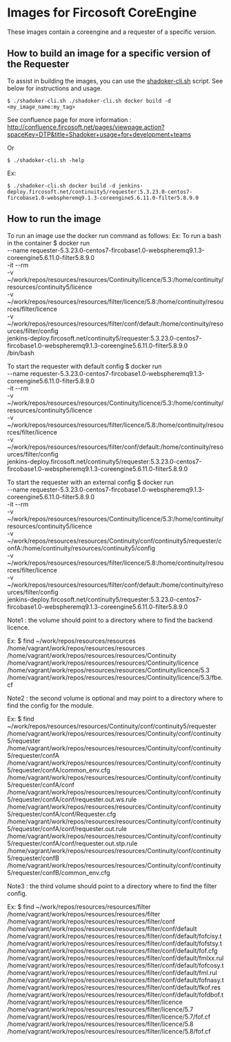 # Images for Fircosoft CoreEngine
These images contain a coreengine and a requester of a specific version.

## How to build an image for a specific version of the Requester
To assist in building the images, you can use the [shadoker-cli.sh](shadoker-cli.sh) script. See below for instructions and usage.

    $ ./shadoker-cli.sh ./shadoker-cli.sh docker build -d <my_image_name:my_tag>

See confluence page for more information : http://confluence.fircosoft.net/pages/viewpage.action?spaceKey=DTP&title=Shadoker+usage+for+development+teams

Or 

    $ ./shadoker-cli.sh -help

Ex:

    $ ./shadoker-cli.sh docker build -d jenkins-deploy.fircosoft.net/continuity5/requester:5.3.23.0-centos7-fircobase1.0-webspheremq9.1.3-coreengine5.6.11.0-filter5.8.9.0

## How to run the image
To run an image use the docker run command as follows:
Ex:
To run a bash in the container
    $ docker run \
        --name requester-5.3.23.0-centos7-fircobase1.0-webspheremq9.1.3-coreengine5.6.11.0-filter5.8.9.0 \
        -it --rm \
        -v ~/work/repos/resources/resources/Continuity/licence/5.3:/home/continuity/resources/continuity5/licence \
        -v ~/work/repos/resources/resources/filter/licence/5.8:/home/continuity/resources/filter/licence \
        -v ~/work/repos/resources/resources/filter/conf/default:/home/continuity/resources/filter/config \
        jenkins-deploy.fircosoft.net/continuity5/requester:5.3.23.0-centos7-fircobase1.0-webspheremq9.1.3-coreengine5.6.11.0-filter5.8.9.0 \
        /bin/bash

To start the requester with default config
    $ docker run \
        --name requester-5.3.23.0-centos7-fircobase1.0-webspheremq9.1.3-coreengine5.6.11.0-filter5.8.9.0 \
        -it --rm \
        -v ~/work/repos/resources/resources/Continuity/licence/5.3:/home/continuity/resources/continuity5/licence \
        -v ~/work/repos/resources/resources/filter/licence/5.8:/home/continuity/resources/filter/licence \
        -v ~/work/repos/resources/resources/filter/conf/default:/home/continuity/resources/filter/config \
        jenkins-deploy.fircosoft.net/continuity5/requester:5.3.23.0-centos7-fircobase1.0-webspheremq9.1.3-coreengine5.6.11.0-filter5.8.9.0

To start the requester with an external config
    $ docker run \
        --name requester-5.3.23.0-centos7-fircobase1.0-webspheremq9.1.3-coreengine5.6.11.0-filter5.8.9.0 \
        -it --rm \
        -v ~/work/repos/resources/resources/Continuity/licence/5.3:/home/continuity/resources/continuity5/licence \
        -v ~/work/repos/resources/resources/Continuity/conf/continuity5/requester/confA:/home/continuity/resources/continuity5/config \
        -v ~/work/repos/resources/resources/filter/licence/5.8:/home/continuity/resources/filter/licence \
        -v ~/work/repos/resources/resources/filter/conf/default:/home/continuity/resources/filter/config \
        jenkins-deploy.fircosoft.net/continuity5/requester:5.3.23.0-centos7-fircobase1.0-webspheremq9.1.3-coreengine5.6.11.0-filter5.8.9.0

Note1 : the volume should point to a directory where to find the backend licence.

Ex:
    $ find ~/work/repos/resources/resources
    /home/vagrant/work/repos/resources/resources
    /home/vagrant/work/repos/resources/resources/Continuity
    /home/vagrant/work/repos/resources/resources/Continuity/licence
    /home/vagrant/work/repos/resources/resources/Continuity/licence/5.3
    /home/vagrant/work/repos/resources/resources/Continuity/licence/5.3/fbe.cf


Note2 : the second volume is optional and may point to a directory where to find the config for the module.

Ex:
    $ find ~/work/repos/resources/resources/Continuity/conf/continuity5/requester 
    /home/vagrant/work/repos/resources/resources/Continuity/conf/continuity5/requester
    /home/vagrant/work/repos/resources/resources/Continuity/conf/continuity5/requester/confA
    /home/vagrant/work/repos/resources/resources/Continuity/conf/continuity5/requester/confA/common_env.cfg
    /home/vagrant/work/repos/resources/resources/Continuity/conf/continuity5/requester/confA/conf
    /home/vagrant/work/repos/resources/resources/Continuity/conf/continuity5/requester/confA/conf/requester.out.ws.rule
    /home/vagrant/work/repos/resources/resources/Continuity/conf/continuity5/requester/confA/conf/Requester.cfg
    /home/vagrant/work/repos/resources/resources/Continuity/conf/continuity5/requester/confA/conf/requester.out.rule
    /home/vagrant/work/repos/resources/resources/Continuity/conf/continuity5/requester/confA/conf/requester.out.stp.rule
    /home/vagrant/work/repos/resources/resources/Continuity/conf/continuity5/requester/confB
    /home/vagrant/work/repos/resources/resources/Continuity/conf/continuity5/requester/confB/common_env.cfg


Note3 : the third volume should point to a directory where to find the filter config.

Ex:
    $ find ~/work/repos/resources/resources/filter 
    /home/vagrant/work/repos/resources/resources/filter
    /home/vagrant/work/repos/resources/resources/filter/conf
    /home/vagrant/work/repos/resources/resources/filter/conf/default
    /home/vagrant/work/repos/resources/resources/filter/conf/default/fofcisy.t
    /home/vagrant/work/repos/resources/resources/filter/conf/default/fofstsy.t
    /home/vagrant/work/repos/resources/resources/filter/conf/default/fof.cfg
    /home/vagrant/work/repos/resources/resources/filter/conf/default/fmlxx.rul
    /home/vagrant/work/repos/resources/resources/filter/conf/default/fofcosy.t
    /home/vagrant/work/repos/resources/resources/filter/conf/default/fml.rul
    /home/vagrant/work/repos/resources/resources/filter/conf/default/fofnasy.t
    /home/vagrant/work/repos/resources/resources/filter/conf/default/fkof.res
    /home/vagrant/work/repos/resources/resources/filter/conf/default/fofdbof.t
    /home/vagrant/work/repos/resources/resources/filter/licence
    /home/vagrant/work/repos/resources/resources/filter/licence/5.7
    /home/vagrant/work/repos/resources/resources/filter/licence/5.7/fof.cf
    /home/vagrant/work/repos/resources/resources/filter/licence/5.8
    /home/vagrant/work/repos/resources/resources/filter/licence/5.8/fof.cf
